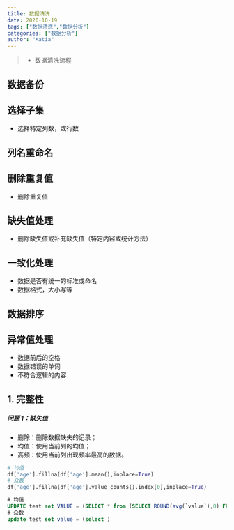 ```yaml
---
title: 数据清洗
date: 2020-10-19
tags: ["数据清洗","数据分析"]
categories: ["数据分析"]
author: "Katia"
---
```


> * 数据清洗流程

<!--more-->


## 数据备份

## 选择子集
* 选择特定列数，或行数

## 列名重命名
  
## 删除重复值
* 删除重复值

## 缺失值处理
* 删除缺失值或补充缺失值（特定内容或统计方法）

## 一致化处理
* 数据是否有统一的标准或命名
* 数据格式，大小写等

## 数据排序  

## 异常值处理
* 数据前后的空格
* 数据错误的单词
* 不符合逻辑的内容

## 1. 完整性
##### 问题 1：缺失值
* 删除：删除数据缺失的记录；
* 均值：使用当前列的均值；
* 高频：使用当前列出现频率最高的数据。
```python 
# 均值
df['age'].fillna(df['age'].mean(),inplace=True)
# 众数
df['age'].fillna(df['age'].value_counts().index[0],inplace=True)
```
```sql
# 均值
UPDATE test set VALUE = (SELECT * from (SELECT ROUND(avg(`value`),0) FROM test )a) where value = '0' or value is null; 
# 众数
update test set value = (select )
```

```python 


```

```python 


```

```python 


```

```python 


```

```python 


```